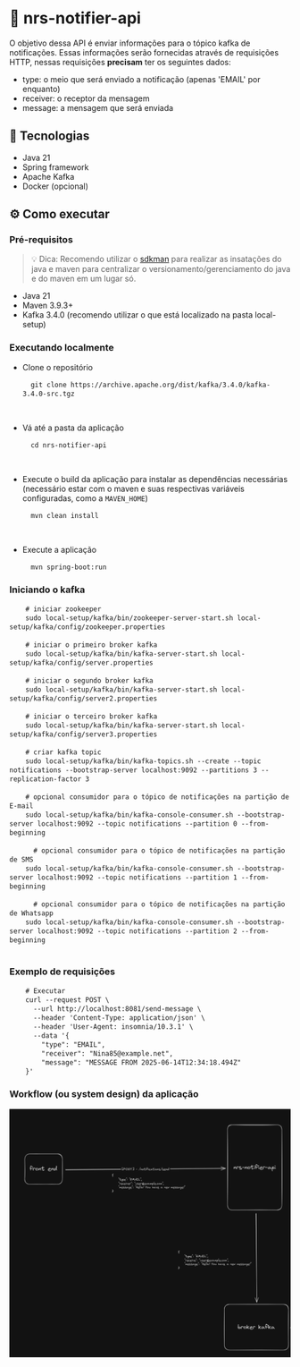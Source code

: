 # 📌 nrs-notifier-api

O objetivo dessa API é enviar informações para o tópico kafka de notificações. Essas informações serão fornecidas através 
de requisições HTTP, nessas requisições <strong>precisam</strong> ter os seguintes dados:
- type: o meio que será enviado a notificação (apenas 'EMAIL' por enquanto)
- receiver: o receptor da mensagem
- message: a mensagem que será enviada

## 🚀 Tecnologias
- Java 21
- Spring framework
- Apache Kafka
- Docker (opcional)

## ⚙️ Como executar

### Pré-requisitos
> 💡 Dica: Recomendo utilizar o [sdkman](https://sdkman.io/) para realizar as insatações do java e maven para centralizar
> o versionamento/gerenciamento do java e do maven em um lugar só.

- Java 21
- Maven 3.9.3+
- Kafka 3.4.0 (recomendo utilizar o que está localizado na pasta local-setup)

### Executando localmente

- Clone o repositório
  ``` shell
    git clone https://archive.apache.org/dist/kafka/3.4.0/kafka-3.4.0-src.tgz
  ```
<br />

- Vá até a pasta da aplicação
  ```shell
    cd nrs-notifier-api  
  ```

<br />

- Execute o build da aplicação para instalar as dependências necessárias (necessário estar com o maven e suas respectivas
variáveis configuradas, como a `MAVEN_HOME`)
  ```shell
    mvn clean install  
  ```
<br />

- Execute a aplicação
  ```shell
    mvn spring-boot:run  
  ```
  
### Iniciando o kafka
```shell
    # iniciar zookeeper
    sudo local-setup/kafka/bin/zookeeper-server-start.sh local-setup/kafka/config/zookeeper.properties

    # iniciar o primeiro broker kafka
    sudo local-setup/kafka/bin/kafka-server-start.sh local-setup/kafka/config/server.properties
    
    # iniciar o segundo broker kafka
    sudo local-setup/kafka/bin/kafka-server-start.sh local-setup/kafka/config/server2.properties
    
    # iniciar o terceiro broker kafka
    sudo local-setup/kafka/bin/kafka-server-start.sh local-setup/kafka/config/server3.properties

    # criar kafka topic
    sudo local-setup/kafka/bin/kafka-topics.sh --create --topic notifications --bootstrap-server localhost:9092 --partitions 3 --replication-factor 3
    
    # opcional consumidor para o tópico de notificações na partição de E-mail
    sudo local-setup/kafka/bin/kafka-console-consumer.sh --bootstrap-server localhost:9092 --topic notifications --partition 0 --from-beginning
      
      # opcional consumidor para o tópico de notificações na partição de SMS
    sudo local-setup/kafka/bin/kafka-console-consumer.sh --bootstrap-server localhost:9092 --topic notifications --partition 1 --from-beginning
      
      # opcional consumidor para o tópico de notificações na partição de Whatsapp
    sudo local-setup/kafka/bin/kafka-console-consumer.sh --bootstrap-server localhost:9092 --topic notifications --partition 2 --from-beginning
 

```
### Exemplo de requisições
```shell
    # Executar 
    curl --request POST \
      --url http://localhost:8081/send-message \
      --header 'Content-Type: application/json' \
      --header 'User-Agent: insomnia/10.3.1' \
      --data '{
        "type": "EMAIL",
        "receiver": "Nina85@example.net",
        "message": "MESSAGE FROM 2025-06-14T12:34:18.494Z"
    }'
```

### Workflow (ou system design) da aplicação
![Workflow](docs/notifier-system-design.png)